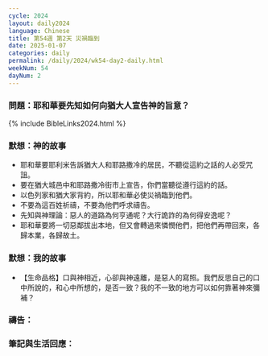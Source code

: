 ```yaml
---
cycle: 2024
layout: daily2024
language: Chinese
title: 第54週 第2天 災禍臨到
date: 2025-01-07
categories: daily
permalink: /daily/2024/wk54-day2-daily.html
weekNum: 54
dayNum: 2
---
```


### 問題：耶和華要先知如何向猶大人宣告神的旨意？

{% include BibleLinks2024.html %}

### 默想：神的故事
+ 耶和華要耶利米告訴猶大人和耶路撒冷的居民，不聽從這約之話的人必受咒詛。
+ 要在猶大城邑中和耶路撒冷街市上宣告，你們當聽從遵行這約的話。
+ 以色列家和猶大家背約，所以耶和華必使災禍臨到他們。
+ 不要為這百姓祈禱，不要為他們呼求禱告。
+ 先知與神理論：惡人的道路為何亨通呢？大行詭詐的為何得安逸呢？
+ 耶和華要將一切惡鄰拔出本地，但又會轉過來憐憫他們，把他們再帶回來，各歸本業，各歸故土。

### 默想：我的故事
+ 【生命品格】口與神相近，心卻與神遠離，是惡人的寫照。我們反思自己的口中所說的，和心中所想的，是否一致？我的不一致的地方可以如何靠著神來彌補？

### 禱告：

### 筆記與生活回應：
